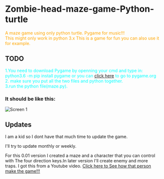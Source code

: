 # Zombie-head-maze-game-Python-turtle
<font color="orange">A maze game using only python turtle. Pygame for music!!!<br>
This might only work in python 3.x
This is a game for fun you can also use it for example.
</font>
## TODO
<font color="aqua">1.You need to download Pygame by openning your cmd and type in: python3.6 -m pip install pygame or you can <a href="www.pygame.org">click here</a> to go to pygame.org<br>
2. make sure you put all the two files and python together.<br>
3.run the python file(maze.py).<br></font>
### It should be like this:

![Screen 1](https://raw.githubusercontent.com/FredChen1234/Zombie-head-maze-game-Python-turtle/master/image/example.png)

## Updates 
 I am a kid so I dont have that much time to update the game.
 
 I'll try to update monthly or weekly.
 
 For this 0.01 version I created a maze and a character that you can control with The four direction keys.In later version I'll create enemy and more traps. I got this from a Youtube video. <a href="https://www.youtube.com/watch?v=sVUNibx2gxc&t=27s">Click here to See how that person make the game!!! </a>
